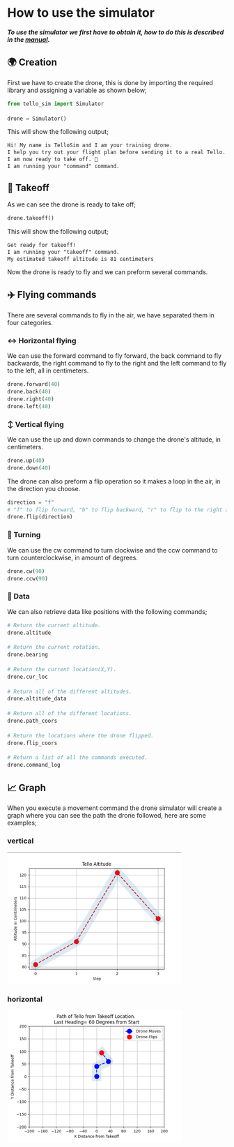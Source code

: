 # How to use the simulator

***To use the simulator we first have to obtain it, how to do this is described in the [manual](/Week%202/Manual%20Simulation/README.md).***

## :earth_africa: Creation
First we have to create the drone, this is done by importing the required library and assigning a variable as shown below;

```python
from tello_sim import Simulator

drone = Simulator()
```

This will show the following output;

```
Hi! My name is TelloSim and I am your training drone.
I help you try out your flight plan before sending it to a real Tello.
I am now ready to take off. 🚁
I am running your "command" command.
```

## :rocket: Takeoff
As we can see the drone is ready to take off;

```python
drone.takeoff()
```

This will show the following output;

```
Get ready for takeoff!
I am running your "takeoff" command.
My estimated takeoff altitude is 81 centimeters
```

Now the drone is ready to fly and we can preform several commands.

## :airplane: Flying commands
There are several commands to fly in the air, we have separated them in four categories.

### :left_right_arrow: Horizontal flying
We can use the forward command to fly forward, the back command to fly backwards, the right command to fly to the right and the left command to fly to the left, all in centimeters.

```python
drone.forward(40)
drone.back(40)
drone.right(40)
drone.left(40)
```

### :arrow_up_down: Vertical flying
We can use the up and down commands to change the drone's altitude, in centimeters.

```python
drone.up(40)
drone.down(40)
```

The drone can also preform a flip operation so it makes a loop in the air, in the direction you choose.

```python
direction = "f"
# "f" to flip forward, "b" to flip backward, "r" to flip to the right and "l" to flip to the left.
drone.flip(direction)
```

### :arrows_counterclockwise: Turning
We can use the cw command to turn clockwise and the ccw command to turn counterclockwise, in amount of degrees.

```python
drone.cw(90)
drone.ccw(90)
```

### :floppy_disk: Data
We can also retrieve data like positions with the following commands;

```python
# Return the current altitude.
drone.altitude

# Return the current rotation.
drone.bearing

# Return the current location(X,Y).
drone.cur_loc

# Return all of the different altitudes.
drone.altitude_data

# Return all of the different locations.
drone.path_coors

# Return the locations where the drone flipped.
drone.flip_coors

# Return a list of all the commands executed.
drone.command_log
```

## :chart_with_upwards_trend: Graph
When you execute a movement command the drone simulator will create a graph where you can see the path the drone followed, here are some examples;

### vertical

<img src="/Media/verGraph.png" width="400"/>

### horizontal

<img src="/Media/horGraph.png" width="400"/>
